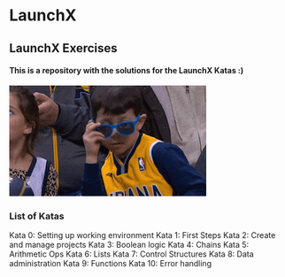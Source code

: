 # LaunchX
## LaunchX Exercises

#### This is a repository with the solutions for the LaunchX Katas  :)
![](./CursoIntroPython/img/200.gif)

### List of Katas
Kata 0: Setting up working environment
Kata 1: First Steps
Kata 2: Create and manage projects
Kata 3: Boolean logic
Kata 4: Chains
Kata 5: Arithmetic Ops
Kata 6: Lists
Kata 7: Control Structures
Kata 8: Data administration
Kata 9: Functions
Kata 10: Error handling